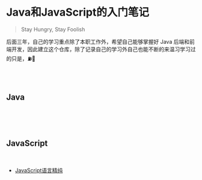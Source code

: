 # Java和JavaScript的入门笔记
> Stay Hungry, Stay Foolish

后面三年，自己的学习重点除了本职工作外，希望自己能够掌握好 Java 后端和前端开发，因此建立这个仓库，除了记录自己的学习外自己也能不断的来温习学习过的只是，⛽️💪

<br>
<br>

## Java
<br>


<br>
<br>

## JavaScript
<br>

* [JavaScript语言精纯](https://github.com/DMW-wzhw/blog/blob/master/js/JavaScrip语言精粹.md)

<br>
<br>
<br>
